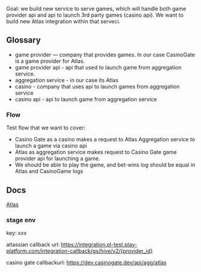 Goal: we build new service to serve games, which will handle both game provider api and api to launch 3rd party games (casino api). We want to build new Atlas integration within that serveci.

## Glossary
- game provider — company that provides games. In our case CasinoGate is a game provider for Atlas. 
- game provider api - api that used to launch game from aggregation service.
- aggregation service - in our case its Atlas
- casino - company that uses api to launch games from aggregation service
- casino api - api to launch game from aggregation service

### Flow
Test flow that we want to cover:
- Casino Gate as a casino makes a request to Atlas Aggregation service to launch a game via casino api
- Atlas as aggregation service makes request to Casino Gate game provider api for launching a game.
- We should be able to play the game, and bet-wins log should be equal in Atlas and CasinoGame logs

## Docs
[Atlas](https://game-services-test.k8s-hz.atlas-iac.com/casino-integration-api/index.html)

### stage env
key: xxx

atlassian callback url: https://integration.pl-test.play-platform.com/integration-callback/gs/hive/v2/{provider_id}

casino gate callbackurl: https://dev.casinogate.dev/api/agg/atlas